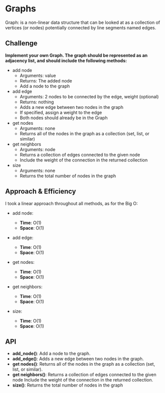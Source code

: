 # Graphs
<!-- Short summary or background information -->

Graph: is a non-linear data structure that can be looked at as a collection of vertices (or nodes) potentially connected by line segments named edges.
## Challenge
<!-- Description of the challenge -->
**Implement your own Graph. The graph should be represented as an adjacency list, and should include the following methods:**

- add node
  - Arguments: value
  - Returns: The added node
  - Add a node to the graph
- add edge
  - Arguments: 2 nodes to be connected by the edge, weight (optional)
  - Returns: nothing
  - Adds a new edge between two nodes in the graph
  - If specified, assign a weight to the edge
  - Both nodes should already be in the Graph
- get nodes
  - Arguments: none
  - Returns all of the nodes in the graph as a collection (set, list, or similar)
- get neighbors
  - Arguments: node
  - Returns a collection of edges connected to the given node
  - Include the weight of the connection in the returned collection
- size
  - Arguments: none
  - Returns the total number of nodes in the graph

## Approach & Efficiency

I took a linear approach throughout all methods, as for the Big O:

- add node:
  - **Time**: O(1)
  - **Space**: O(1)

- add edge:
  - **Time**: O(1)
  - **Space**: O(1)

- get nodes:
  - **Time**: O(1)
  - **Space**: O(1)

- get neighbors:
  - **Time**: O(1)
  - **Space**: O(1)

- size:
  - **Time**: O(1)
  - **Space**: O(1)

## API
<!-- Description of each method publicly available in your Graph -->

- **add_node()**: Add a node to the graph.
- **add_edge()**: Adds a new edge between two nodes in the graph.
- **get nodes()**: Returns all of the nodes in the graph as a collection (set, list, or similar).
- **get neighbors()**: Returns a collection of edges connected to the given node Include the weight of the connection in the returned collection.
- **size()**: Returns the total number of nodes in the graph